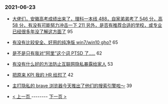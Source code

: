 ### 2021-06-23 
- [大佬们，安徽高考成绩出来了，理科一本线 488，自家弟弟考了 546 分，高 58 分，有没有可能努力冲击一下 211
另外，是否有推荐合适的学校，或专业
已经很多年没了解这方面了](https://www.v2ex.com/t/785243) 95
- [有没有比较安全、好用的纯净版 win7/win10 gho?](https://www.v2ex.com/t/785232) 65
- [是不是只有我对“阿里”这个词 PTSD 了.....](https://www.v2ex.com/t/785246) 62
- [有没有什么好的方法防止互联网隐私暴露给家人](https://www.v2ex.com/t/785253) 53
- [把原来 KPI 我的 HR 给怼了](https://www.v2ex.com/t/785262) 42
- [主打隐私的 brave 浏览器今天推出了他们的搜索引擎啦～](https://www.v2ex.com/t/785271) 39 

- [ < 上一页 ](https://github.com/able8/v2ex-hot-record/blob/master/2021-06-22.md) -------- [ 下一页 > ](https://github.com/able8/v2ex-hot-record/blob/master/2021-06-24.md)